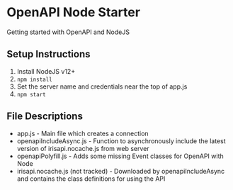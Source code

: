 # OpenAPI Node Starter

Getting started with OpenAPI and NodeJS

## Setup Instructions
1. Install NodeJS v12+
2. `npm install`
3. Set the server name and credentials near the top of app.js
4. `npm start`

## File Descriptions
- app.js - Main file which creates a connection
- openapiIncludeAsync.js - Function to asynchronously include the latest version of irisapi.nocache.js from web server
- openapiPolyfill.js - Adds some missing Event classes for OpenAPI with Node
- irisapi.nocache.js (not tracked) - Downloaded by openapiIncludeAsync and contains the class definitions for using the API
